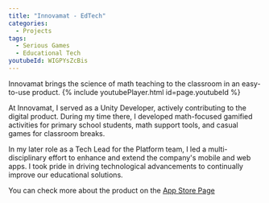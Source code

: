 ```yaml
---
title: "Innovamat - EdTech"
categories:
  - Projects
tags:
  - Serious Games
  - Educational Tech
youtubeId: WIGPYsZcBis
---
```


Innovamat brings the science of math teaching to the classroom in an easy-to-use product.
{% include youtubePlayer.html id=page.youtubeId %}


At Innovamat, I served as a Unity Developer, actively contributing to the digital product. During my time there, I developed math-focused gamified activities for primary school students, math support tools, and casual games for classroom breaks.

In my later role as a Tech Lead for the Platform team, I led a multi-disciplinary effort to enhance and extend the company's mobile and web apps. I took pride in driving technological advancements to continually improve our educational solutions.

You can check more about the product on the [App Store Page][jekyll-pi]

[jekyll-pi]: https://apps.apple.com/es/app/bmath-matem%C3%A1ticas-para-ni%C3%B1os/id1479835577